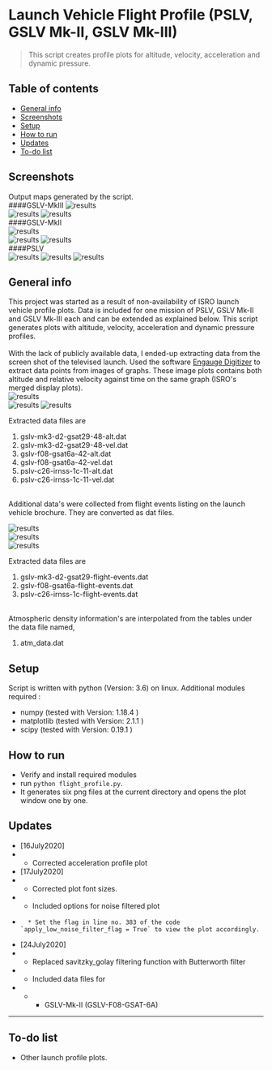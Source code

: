 # Launch Vehicle Flight Profile (PSLV, GSLV Mk-II, GSLV Mk-III)
> This script creates profile plots for altitude, velocity, acceleration and dynamic pressure.   

## Table of contents
* [General info](#general-info)
* [Screenshots](#screenshots)
* [Setup](#setup)
* [How to run ](#how)
* [Updates](#updates)
* [To-do list](#to-do)


## Screenshots
Output maps generated by the script.   
####GSLV-MkIII 
![results](./img/gslv-mk3-d2-gsat-29_acel_vs_time.png)   
![results](./img/gslv-mk3-d2-gsat-29_alt_vs_dyn_pressure.png) 
![results](./img/gslv-mk3-d2-gsat-29_merged_display.png)   
####GSLV-MkII    
![results](./img/gslv-mk2-f08-gsat-6a_acel_vs_time.png)   
![results](./img/gslv-mk2-f08-gsat-6a_alt_vs_dyn_pressure.png) 
![results](./img/gslv-mk2-f08-gsat-6a_merged_display.png)   
####PSLV     
![results](./img/pslv-c26-irnss-1c_acel_vs_time.png)
![results](./img/pslv-c26-irnss-1c_alt_vs_dyn_pressure.png)
![results](./img/pslv-c26-irnss-1c_merged_display.png)

## General info
This project was started as a result of non-availability of ISRO launch vehicle profile plots. Data is included for one mission of PSLV, GSLV Mk-II and GSLV Mk-III each and can be extended as explained below.  This script generates plots with altitude, velocity, acceleration and dynamic pressure profiles.  
&nbsp;   
With the lack of publicly available data, I ended-up extracting data from the screen shot of the televised launch.  Used the software [Engauge Digitizer](https://markummitchell.github.io/engauge-digitizer/) 
to extract data points from images of graphs. These image plots contains both altitude and relative velocity against time on the same graph (ISRO's merged display plots).   
![results](./img/gslv-mk3-d2-gsat29-48.jpg)   
![results](./img/gslv-mk2-f08-gsat-6a-42.jpg)
![results](./img/pslv-c26-irnss-1c-11.jpg)    

Extracted data files are   

1.  gslv-mk3-d2-gsat29-48-alt.dat  
2.  gslv-mk3-d2-gsat29-48-vel.dat  
3.  gslv-f08-gsat6a-42-alt.dat  
4.  gslv-f08-gsat6a-42-vel.dat    
5.  pslv-c26-irnss-1c-11-alt.dat  
6.  pslv-c26-irnss-1c-11-vel.dat   

&nbsp;   
Additional data's were collected from flight events listing on the launch vehicle brochure. They are converted as dat files.    

![results](./img/gslv-mk3-d2-flight-events.png)   
![results](./img/gslv-f08-flight-events.png)   
![results](./img/pslv-c26-flight-events.png)   

Extracted data files are    

1.  gslv-mk3-d2-gsat29-flight-events.dat  
2.  gslv-f08-gsat6a-flight-events.dat  
3.  pslv-c26-irnss-1c-flight-events.dat   

&nbsp;   
Atmospheric density information's are interpolated from the tables under the data file named,   

1.  atm_data.dat   

## Setup
Script is written with python (Version: 3.6) on linux. Additional modules required :   

* numpy  (tested with Version: 1.18.4 )
* matplotlib  (tested with Version: 2.1.1 )
* scipy (tested with Version:  0.19.1 )


## How to run   
* Verify and install required modules 
* run `python flight_profile.py`. 
* It generates six png files at the current directory and opens the plot window one by one.  

## Updates   
* [16July2020]  
*   *  Corrected acceleration profile plot 
* [17July2020] 
*   *  Corrected plot font sizes.  
*   *  Included options for noise filtered plot  
*       * Set the flag in line no. 383 of the code `apply_low_noise_filter_flag = True` to view the plot accordingly.
* [24July2020]   
*   *  Replaced savitzky_golay filtering function with Butterworth filter
*   *  Included data files for
*   *   *  GSLV-Mk-II (GSLV-F08-GSAT-6A)
*   *   *  
## To-do list
* Other launch profile plots.

